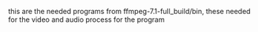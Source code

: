this are the needed programs from  ffmpeg-7.1-full_build/bin, these needed for the video and audio process for the program
